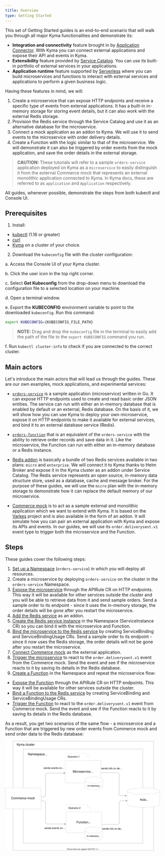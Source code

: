 ```yaml
---
title: Overview
type: Getting Started
---
```


This set of Getting Started guides is an end-to-end scenario that will walk you through all major Kyma functionalities and demonstrate its:
- **Integration and connectivity** feature brought in by [Application Connector](https://kyma-project.io/docs/components/application-connector/). With Kyma you can connect external applications and expose their API and events in Kyma.
- **Extensibility** feature provided by [Service Catalog](https://kyma-project.io/docs/components/service-catalog/). You can use its built-in portfolio of external services in your applications.
- **Application runtime** feature supported by [Serverless](https://kyma-project.io/docs/components/serverless/) where you can build microservices and functions to interact with external services and applications to perform a given business logic.

Having these features in mind, we will:

1. Create a microservice that can expose HTTP endpoints and receive a specific type of events from external applications. It has a built-in in-memory storage for storing event details, but it can also work with the external Redis storage.
2. Provision the Redis service through the Service Catalog and use it as an alternative database for the microservice.
3. Connect a mock application as an addon to Kyma. We will use it to send events to the microservice with order delivery details.
4. Create a Function with the logic similar to that of the microservice. We will demonstrate it can also be triggered by order events from the mock application, and save the order details in the external storage.

> **CAUTION:** These tutorials will refer to a sample `orders-service` application deployed on Kyma as a `microservice` to easily distinguish it from the external Commerce mock that represents an external monolithic application connected to Kyma. In Kyma docs, these are referred to as `application` and `Application` respectively.

All guides, whenever possible, demonstrate the steps from both kubectl and Console UI.

## Prerequisites

1. Install:

- [kubectl](https://kubernetes.io/docs/tasks/tools/install-kubectl/) (1.16 or greater)
- [curl](https://github.com/curl/curl)
- [Kyma](https://kyma-project.io/docs/#installation-install-kyma-on-a-cluster]) on a cluster of your choice.

2. Download the `kubeconfig` file with the cluster configuration:

a. Access the Console UI of your Kyma cluster.

b. Click the user icon in the top right corner.

c. Select **Get Kubeconfig** from the drop-down menu to download the configuration file to a selected location on your machine.

d. Open a terminal window.

e. Export the **KUBECONFIG** environment variable to point to the downloaded `kubeconfig`. Run this command:

   ```bash
   export KUBECONFIG={KUBECONFIG_FILE_PATH}
   ```

   >**NOTE:** Drag and drop the `kubeconfig` file in the terminal to easily add the path of the file to the `export KUBECONFIG` command you run.

f. Run `kubectl cluster-info` to check if you are connected to the correct cluster.

<!-- Once the updates Security component in docs is merged, move the above Kubeconfig steps there (existing doc: https://kyma-project.io/docs/components/security/#details-iam-kubeconfig-service-get-the-kubeconfig-file-and-configure-the-cli) and only link to these steps here. -->

## Main actors

Let's introduce the main actors that will lead us through the guides. These are our own examples, mock applications, and experimental services:

- [`orders-service`](https://github.com/kazydek/examples/tree/master/orders-service) is a sample application (microservice) written in Go. It can expose HTTP endpoints used to create and read basic order JSON entities. The service can run with either an in-memory database that is enabled by default or an external, Redis database. On the basis of it, we will show how you can use Kyma to deploy your own microservice, expose it on HTTP endpoints to make it available for external services, and bind it to an external database service (Redis).

- [`orders-function`](https://github.com/kyma-project/examples/blob/order-service/orders-service/deployment/function.yaml) that is an equivalent of the `orders-service` with the ability to retrieve order records and save data in it. Like the microservice, the Function can run with either an in-memory database or a Redis instance.

- [Redis addon](https://github.com/kyma-project/addons/tree/master/addons/redis-0.0.3) is basically a bundle of two Redis services available in two plans: `micro` and `enterprise`. We will connect it to Kyma thanks to Helm Broker and expose it in the Kyma cluster as an addon under Service Catalog. The Redis service represents an open source, in-memory data structure store, used as a database, cache and message broker. For the purpose of these guides, we will use the `micro` plan with the in-memory storage to demonstrate how it can replace the default memory of our microservice.

- [Commerce mock](https://github.com/SAP-samples/xf-addons/tree/master/addons/commerce-mock-0.1.0) is to act as a sample external and monolithic application which we want to extend with Kyma. It is based on the [Varkes](https://github.com/kyma-incubator/varkes) project and is also available in the form of an addon. It will simulate how you can pair an external application with Kyma and expose its APIs and events. In our guides, we will use its `order.deliverysent.v1` event type to trigger both the microservice and the Function.

## Steps

These guides cover the following steps:

1. [Set up a Namespace](#getting-started-create-a-namespace) (`orders-service`) in which you will deploy all resources.
2. Create a microservice by deploying `orders-service` on the cluster in the `orders-service` Namespace.
3. [Expose the microservice](#getting-started-deploy-the-microservice) through the APIRule CR on HTTP endpoints. This way it will be available for other services outside the cluster and you will be able to retrieve data from it and send sample orders. Send a sample order to its endpoint - since it uses the in-memory storage, the order details will be gone after you restart the microservice.
4. [Add the Redis service](#getting-started-add-the-redis-service) as an addon.
5. [Create the Redis service instance](#getting-started-create-a-service-instance-for-the-redis-service) in the Namespace (ServiceInstance CR) so you can bind it with the microservice and Function.
6. [Bind the microservice to the Redis service](#getting-started-bind-the-redis-service-instance-to-the-microservice) by creating ServiceBinding and ServiceBindingUsage CRs. Send a sample order to its endpoint - since it now uses the Redis storage, the order details will not be gone after you restart the microservice.
7. [Connect Commerce mock](#getting-started-connect-an-external-application) as the external application.
8. [Trigger the microservice](#getting-started-trigger-a-microservice-with-an-event) to react to the `order.deliverysent.v1` event from the Commerce mock. Send the event and see if the microservice reacts to it by saving its details in the Redis database.
9. [Create a Function](#getting-started-create-a-function) in the Namespace and repeat the microservice flow:
- [Expose the Function](#getting-started-expose-a-function) through the APIRule CR on HTTP endpoints. This way it will be available for other services outside the cluster.
- [Bind a Function to the Redis service](#getting-started-bind-a-redis-service-instance-to-a-function) by creating ServiceBinding and ServiceBindingUsage CRs.
- [Trigger the Function](#getting-started-trigger-a-function-with-an-event) to react to the `order.deliverysent.v1` event from Commerce mock. Send the event and see if the Function reacts to it by saving its details in the Redis database.

As a result, you get two scenarios of the same flow - a microservice and a Function that are triggered by new order events from Commerce mock and send order data to the Redis database:

![Order flow](./assets/order-flow.svg)

